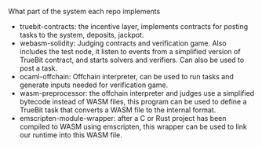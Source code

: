 
What part of the system each repo implements
 * truebit-contracts: the incentive layer, implements contracts for posting tasks to the system, deposits, jackpot.
 * webasm-solidity: Judging contracts and verification game. Also includes the test node, it listen to events from a simplified version of TrueBit contract, and starts solvers and verifiers. Can also be used to post a task. 
 * ocaml-offchain: Offchain interpreter, can be used to run tasks and generate inputs needed for verification game.
 * wasm-preprocessor: the offchain interpreter and judges use a simplified bytecode instead of WASM files, this program can be used to define a TrueBit task that converts a WASM file to the internal format.
 * emscripten-module-wrapper: after a C or Rust project has been compiled to WASM using emscripten, this wrapper can be used to link our runtime into this WASM file.

